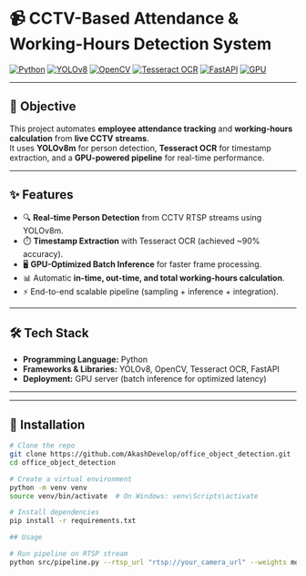 # 📹 CCTV-Based Attendance & Working-Hours Detection System  

[![Python](https://img.shields.io/badge/Python-3.9+-blue.svg?logo=python)](https://www.python.org/)  [![YOLOv8](https://img.shields.io/badge/YOLOv8-Object%20Detection-green)](https://github.com/ultralytics/ultralytics)  [![OpenCV](https://img.shields.io/badge/OpenCV-Computer%20Vision-red)](https://opencv.org/)  [![Tesseract OCR](https://img.shields.io/badge/Tesseract-OCR-lightblue)](https://github.com/tesseract-ocr/tesseract)  [![FastAPI](https://img.shields.io/badge/FastAPI-Backend-teal)](https://fastapi.tiangolo.com/)  [![GPU](https://img.shields.io/badge/Compute-NVIDIA%20GPU-black)]()  

---

## 🎯 Objective  
This project automates **employee attendance tracking** and **working-hours calculation** from **live CCTV streams**.  
It uses **YOLOv8m** for person detection, **Tesseract OCR** for timestamp extraction, and a **GPU-powered pipeline** for real-time performance.  

---

## ✨ Features  
- 🔍 **Real-time Person Detection** from CCTV RTSP streams using YOLOv8m.  
- ⏱️ **Timestamp Extraction** with Tesseract OCR (achieved ~90% accuracy).  
- 🖥️ **GPU-Optimized Batch Inference** for faster frame processing.  
- 📊 Automatic **in-time, out-time, and total working-hours calculation**.  
- ⚡ End-to-end scalable pipeline (sampling + inference + integration).  

---

## 🛠️ Tech Stack  
- **Programming Language:** Python  
- **Frameworks & Libraries:** YOLOv8, OpenCV, Tesseract OCR, FastAPI  
- **Deployment:** GPU server (batch inference for optimized latency)  

---


---

## 🚀 Installation  

```bash
# Clone the repo
git clone https://github.com/AkashDevelop/office_object_detection.git
cd office_object_detection

# Create a virtual environment
python -m venv venv
source venv/bin/activate  # On Windows: venv\Scripts\activate

# Install dependencies
pip install -r requirements.txt

## Usage 

# Run pipeline on RTSP stream
python src/pipeline.py --rtsp_url "rtsp://your_camera_url" --weights models/yolov8m.pt

